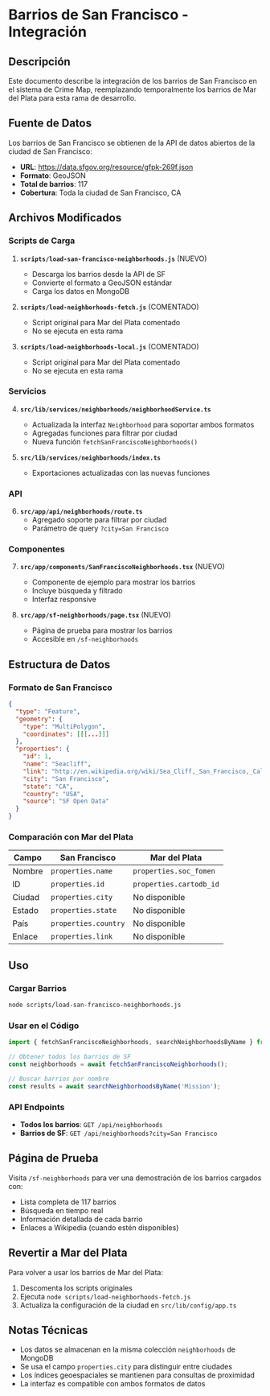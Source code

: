 # Barrios de San Francisco - Integración

## Descripción

Este documento describe la integración de los barrios de San Francisco en el sistema de Crime Map, reemplazando temporalmente los barrios de Mar del Plata para esta rama de desarrollo.

## Fuente de Datos

Los barrios de San Francisco se obtienen de la API de datos abiertos de la ciudad de San Francisco:
- **URL**: https://data.sfgov.org/resource/gfpk-269f.json
- **Formato**: GeoJSON
- **Total de barrios**: 117
- **Cobertura**: Toda la ciudad de San Francisco, CA

## Archivos Modificados

### Scripts de Carga

1. **`scripts/load-san-francisco-neighborhoods.js`** (NUEVO)
   - Descarga los barrios desde la API de SF
   - Convierte el formato a GeoJSON estándar
   - Carga los datos en MongoDB

2. **`scripts/load-neighborhoods-fetch.js`** (COMENTADO)
   - Script original para Mar del Plata comentado
   - No se ejecuta en esta rama

3. **`scripts/load-neighborhoods-local.js`** (COMENTADO)
   - Script original para Mar del Plata comentado
   - No se ejecuta en esta rama

### Servicios

4. **`src/lib/services/neighborhoods/neighborhoodService.ts`**
   - Actualizada la interfaz `Neighborhood` para soportar ambos formatos
   - Agregadas funciones para filtrar por ciudad
   - Nueva función `fetchSanFranciscoNeighborhoods()`

5. **`src/lib/services/neighborhoods/index.ts`**
   - Exportaciones actualizadas con las nuevas funciones

### API

6. **`src/app/api/neighborhoods/route.ts`**
   - Agregado soporte para filtrar por ciudad
   - Parámetro de query `?city=San Francisco`

### Componentes

7. **`src/app/components/SanFranciscoNeighborhoods.tsx`** (NUEVO)
   - Componente de ejemplo para mostrar los barrios
   - Incluye búsqueda y filtrado
   - Interfaz responsive

8. **`src/app/sf-neighborhoods/page.tsx`** (NUEVO)
   - Página de prueba para mostrar los barrios
   - Accesible en `/sf-neighborhoods`

## Estructura de Datos

### Formato de San Francisco

```json
{
  "type": "Feature",
  "geometry": {
    "type": "MultiPolygon",
    "coordinates": [[[...]]]
  },
  "properties": {
    "id": 1,
    "name": "Seacliff",
    "link": "http://en.wikipedia.org/wiki/Sea_Cliff,_San_Francisco,_California",
    "city": "San Francisco",
    "state": "CA",
    "country": "USA",
    "source": "SF Open Data"
  }
}
```

### Comparación con Mar del Plata

| Campo | San Francisco | Mar del Plata |
|-------|---------------|---------------|
| Nombre | `properties.name` | `properties.soc_fomen` |
| ID | `properties.id` | `properties.cartodb_id` |
| Ciudad | `properties.city` | No disponible |
| Estado | `properties.state` | No disponible |
| País | `properties.country` | No disponible |
| Enlace | `properties.link` | No disponible |

## Uso

### Cargar Barrios

```bash
node scripts/load-san-francisco-neighborhoods.js
```

### Usar en el Código

```typescript
import { fetchSanFranciscoNeighborhoods, searchNeighborhoodsByName } from '@/lib/services/neighborhoods';

// Obtener todos los barrios de SF
const neighborhoods = await fetchSanFranciscoNeighborhoods();

// Buscar barrios por nombre
const results = await searchNeighborhoodsByName('Mission');
```

### API Endpoints

- **Todos los barrios**: `GET /api/neighborhoods`
- **Barrios de SF**: `GET /api/neighborhoods?city=San Francisco`

## Página de Prueba

Visita `/sf-neighborhoods` para ver una demostración de los barrios cargados con:
- Lista completa de 117 barrios
- Búsqueda en tiempo real
- Información detallada de cada barrio
- Enlaces a Wikipedia (cuando estén disponibles)

## Revertir a Mar del Plata

Para volver a usar los barrios de Mar del Plata:

1. Descomenta los scripts originales
2. Ejecuta `node scripts/load-neighborhoods-fetch.js`
3. Actualiza la configuración de la ciudad en `src/lib/config/app.ts`

## Notas Técnicas

- Los datos se almacenan en la misma colección `neighborhoods` de MongoDB
- Se usa el campo `properties.city` para distinguir entre ciudades
- Los índices geoespaciales se mantienen para consultas de proximidad
- La interfaz es compatible con ambos formatos de datos
